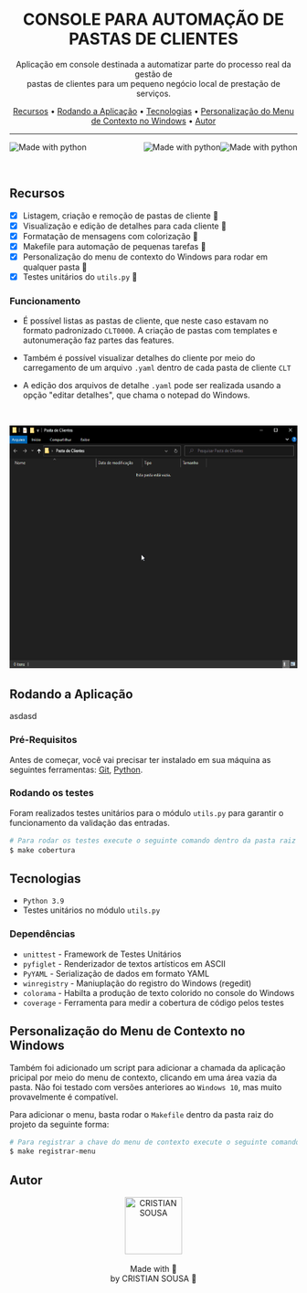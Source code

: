 <h1 align="center">CONSOLE PARA AUTOMAÇÃO DE PASTAS DE CLIENTES</h1>

<p align="center">Aplicação em console destinada a automatizar parte do processo real da gestão de <br> pastas de clientes para um pequeno negócio local
de prestação de serviços.</p>

<p align="center">
 <a href="#recursos">Recursos</a> •
 <a href="#rodando-a-aplicação">Rodando a Aplicação</a> •
 <a href="#tecnologias">Tecnologias</a> •
 <a href="#personalização-do-menu-de-contexto-no-windows">Personalização do Menu de Contexto no Windows</a> •
 <a href="#autor">Autor</a>
</p>

---

<p>
  <img src="https://img.shields.io/badge/Python-3776AB?style=for-the-badge&logo=python&logoColor=white" alt="Made with python" height="30">
  <img src="http://ForTheBadge.com/images/badges/made-with-python.svg" alt="Made with python" height="30" align="right">
  <img src="http://ForTheBadge.com/images/badges/built-with-love.svg" alt="Made with python" height="30" align="right">
</p>
<br>

## Recursos
- [x] Listagem, criação e remoção de pastas de cliente :tada:
- [x] Visualização e edição de detalhes para cada cliente :tada:
- [x] Formatação de mensagens com colorização :tada:
- [x] Makefile para automação de pequenas tarefas :tada:
- [x] Personalização do menu de contexto do Windows para rodar em qualquer pasta :tada:
- [x] Testes unitários do `utils.py` :tada:

### Funcionamento

* É possível listas as pastas de cliente, que neste caso estavam no formato padronizado `CLT0000`.
A criação de pastas com templates e autonumeração faz partes das features.

* Também é possível visualizar detalhes do cliente por meio do carregamento de um arquivo `.yaml` dentro de cada pasta de cliente `CLT`

* A edição dos arquivos de detalhe `.yaml` pode ser realizada usando a opção "editar detalhes", que chama o notepad do Windows.

<br>

<p align="center">
    <img src="docs/assets/img/Anima%C3%A7%C3%A3o-Menu-Contexto.gif" height="425"> 
</p>


## Rodando a Aplicação
asdasd

### Pré-Requisitos

Antes de começar, você vai precisar ter instalado em sua máquina as seguintes ferramentas:
[Git](https://git-scm.com), [Python](https://www.python.org/).

### Rodando os testes

Foram realizados testes unitários para o módulo `utils.py` para garantir o funcionamento da validação das entradas.

```bash
# Para rodar os testes execute o seguinte comando dentro da pasta raiz da aplicação
$ make cobertura
```

## Tecnologias

* `Python 3.9`
* Testes unitários no módulo `utils.py`

### Dependências
* `unittest` - Framework de Testes Unitários
* `pyfiglet` - Renderizador de textos artísticos em ASCII
* `PyYAML` - Serialização de dados em formato YAML
* `winregistry` - Maniuplação do registro do Windows (regedit)
* `colorama` - Habilta a produção de texto colorido no console do Windows
* `coverage` - Ferramenta para medir a cobertura de código pelos testes

## Personalização do Menu de Contexto no Windows

Também foi adicionado um script para adicionar a chamada da aplicação pricipal por meio do menu de contexto,
clicando em uma área vazia da pasta. Não foi testado com versões anteriores ao `Windows 10`, mas muito provavelmente é compatível.

Para adicionar o menu, basta rodar o `Makefile` dentro da pasta raiz do projeto da seguinte forma:

```bash
# Para registrar a chave do menu de contexto execute o seguinte comando dentro da pasta raiz da aplicação
$ make registrar-menu
```

## Autor
<div>
  <p align="center">
    <img title="CRISTIAN SOUSA" src="https://avatars.githubusercontent.com/engcs" height="100" width="100" />
  </p>
  <p align="center" >
    Made with 💜 <br>by CRISTIAN SOUSA 👋
  </p>
</div>
